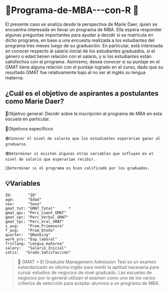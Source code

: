 # 🌷Programa-de-MBA---con-R 🌷

El presente caso se analiza desde la perspectiva de Marie Daer, quien se encuentra interesada en 
llevar un programa de MBA. Ella espera responder algunas preguntas importantes para ayudar a decidir 
si se matricula en dicho programa, en base a una encuesta realizada a los estudiantes del programa 
tres meses luego de su graduación.  En particular, está interesada en conocer respecto al salario 
inicial de los estudiantes graduados, si el género o edad tienen relación con el salario, y si los 
estudiantes están satisfechos con el programa. Asimismo, desea conocer si su puntaje en el GMAT tiene
alguna relación con el puntaje logrado en el curso, dado que su resultado GMAT fue relativamente bajo
al no ser el inglés su lengua materna.

## ¿Cuál es el objetivo de aspirantes a postulantes como Marie Daer?

🚩Objetivo general: Decidir sobre la inscripción al programa de MBA en esta escuela en particular.

🚩Objetivos específicos
    
    🟢Conocer el nivel de salario que los estudiantes esperarian ganar al graduarse.
    
    🟣Determinar si existen algunas otras variables que influyen en el nivel de salario que esperarian recibir.
    
    🔵Determinar si el programa es bien calificado por los graduados.
    
## 💡Variables

    ID:       "ID"
    age:      "Edad"
    sex:      "Sexo"
    gmat_tot: "GMAT_Total"      *
    gmat_qpc: "Perc_Cuant_GMAT"
    gmat_vpc: "Perc_Verbal_GMAT"
    gmat_tpc: "Perc_Gral_GMAT" 
    s_avg:    "Prom_Primavera"
    f_avg:    "Prom_Otoño"
    quarter:  "QRanking"
    work_yrs: "Exp_laboral"
    frstlang: "Lengua_materna"
    salary:   "Salario_Inicial"
    satis:   "Grado_Satisfacción"
  
 
> 📖 GMAT = El Graduate Management Admission Test es un examen estandarizado en idioma inglés para medir la aptitud necesaria
 para cursar estudios de negocios de nivel graduado. Las escuelas de negocios por lo general utilizan el examen 
 como uno de los varios criterios de selección para aceptar alumnos a un programa de MBA.
 
